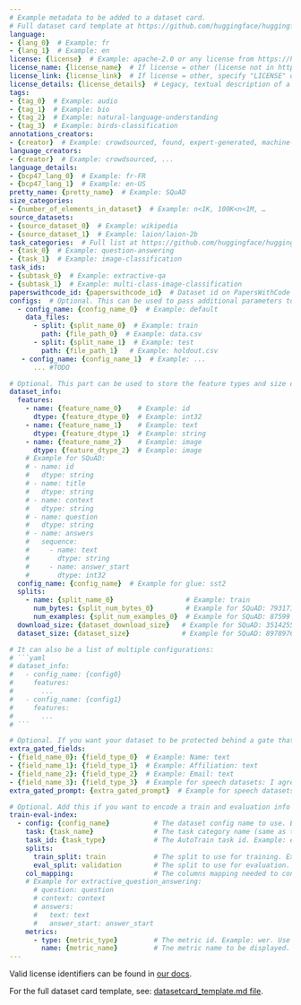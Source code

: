 ```yaml
---
# Example metadata to be added to a dataset card.  
# Full dataset card template at https://github.com/huggingface/huggingface_hub/blob/main/src/huggingface_hub/templates/datasetcard_template.md
language:
- {lang_0}  # Example: fr
- {lang_1}  # Example: en
license: {license}  # Example: apache-2.0 or any license from https://hf.co/docs/hub/repositories-licenses
license_name: {license_name}  # If license = other (license not in https://hf.co/docs/hub/repositories-licenses), specify an id for it here, like `my-license-1.0`.
license_link: {license_link}  # If license = other, specify "LICENSE" or "LICENSE.md" to link to a file of that name inside the repo, or a URL to a remote file.
license_details: {license_details}  # Legacy, textual description of a custom license.
tags:
- {tag_0}  # Example: audio
- {tag_1}  # Example: bio
- {tag_2}  # Example: natural-language-understanding
- {tag_3}  # Example: birds-classification
annotations_creators:
- {creator}  # Example: crowdsourced, found, expert-generated, machine-generated
language_creators:
- {creator}  # Example: crowdsourced, ...
language_details:
- {bcp47_lang_0}  # Example: fr-FR
- {bcp47_lang_1}  # Example: en-US
pretty_name: {pretty_name}  # Example: SQuAD
size_categories:
- {number_of_elements_in_dataset}  # Example: n<1K, 100K<n<1M, …
source_datasets:
- {source_dataset_0}  # Example: wikipedia
- {source_dataset_1}  # Example: laion/laion-2b
task_categories:  # Full list at https://github.com/huggingface/huggingface.js/blob/main/packages/tasks/src/pipelines.ts
- {task_0}  # Example: question-answering
- {task_1}  # Example: image-classification
task_ids:
- {subtask_0}  # Example: extractive-qa
- {subtask_1}  # Example: multi-class-image-classification
paperswithcode_id: {paperswithcode_id}  # Dataset id on PapersWithCode (from the URL). Example for SQuAD: squad
configs:  # Optional. This can be used to pass additional parameters to the dataset loader, such as `data_files`, `data_dir`, and any builder-specific parameters  
  - config_name: {config_name_0}  # Example: default
    data_files:
      - split: {split_name_0}  # Example: train
        path: {file_path_0}  # Example: data.csv
      - split: {split_name_1}  # Example: test
        path: {file_path_1}   # Example: holdout.csv
   - config_name: {config_name_1}  # Example: ...
      ... #TODO

# Optional. This part can be used to store the feature types and size of the dataset to be used in python. This can be automatically generated using the datasets-cli.
dataset_info:
  features:
    - name: {feature_name_0}    # Example: id
      dtype: {feature_dtype_0}  # Example: int32
    - name: {feature_name_1}    # Example: text
      dtype: {feature_dtype_1}  # Example: string
    - name: {feature_name_2}    # Example: image
      dtype: {feature_dtype_2}  # Example: image
    # Example for SQuAD:
    # - name: id
    #   dtype: string
    # - name: title
    #   dtype: string
    # - name: context
    #   dtype: string
    # - name: question
    #   dtype: string
    # - name: answers
    #   sequence:
    #     - name: text
    #       dtype: string
    #     - name: answer_start
    #       dtype: int32
  config_name: {config_name}  # Example for glue: sst2
  splits:
    - name: {split_name_0}                  # Example: train
      num_bytes: {split_num_bytes_0}        # Example for SQuAD: 79317110
      num_examples: {split_num_examples_0}  # Example for SQuAD: 87599
  download_size: {dataset_download_size}   # Example for SQuAD: 35142551
  dataset_size: {dataset_size}             # Example for SQuAD: 89789763

# It can also be a list of multiple configurations:
# ```yaml
# dataset_info:
#   - config_name: {config0}
#     features:
#       ...
#   - config_name: {config1}
#     features:
#       ...
# ```

# Optional. If you want your dataset to be protected behind a gate that users have to accept to access the dataset. More info at https://huggingface.co/docs/hub/datasets-gated
extra_gated_fields:
- {field_name_0}: {field_type_0}  # Example: Name: text
- {field_name_1}: {field_type_1}  # Example: Affiliation: text
- {field_name_2}: {field_type_2}  # Example: Email: text
- {field_name_3}: {field_type_3}  # Example for speech datasets: I agree to not attempt to determine the identity of speakers in this dataset: checkbox
extra_gated_prompt: {extra_gated_prompt}  # Example for speech datasets: By clicking on “Access repository” below, you also agree to not attempt to determine the identity of speakers in the dataset.

# Optional. Add this if you want to encode a train and evaluation info in a structured way for AutoTrain or Evaluation on the Hub
train-eval-index:
  - config: {config_name}           # The dataset config name to use. Example for datasets without configs: default. Example for glue: sst2
    task: {task_name}               # The task category name (same as task_category). Example: question-answering
    task_id: {task_type}            # The AutoTrain task id. Example: extractive_question_answering
    splits:
      train_split: train            # The split to use for training. Example: train
      eval_split: validation        # The split to use for evaluation. Example: test
    col_mapping:                    # The columns mapping needed to configure the task_id.
    # Example for extractive_question_answering:
      # question: question
      # context: context
      # answers:
      #   text: text
      #   answer_start: answer_start
    metrics:
      - type: {metric_type}         # The metric id. Example: wer. Use metric id from https://hf.co/metrics
        name: {metric_name}         # Tne metric name to be displayed. Example: Test WER
---
```


Valid license identifiers can be found in [our docs](https://huggingface.co/docs/hub/repositories-licenses).

For the full dataset card template, see: [datasetcard_template.md file](https://github.com/huggingface/huggingface_hub/blob/main/src/huggingface_hub/templates/datasetcard_template.md).
